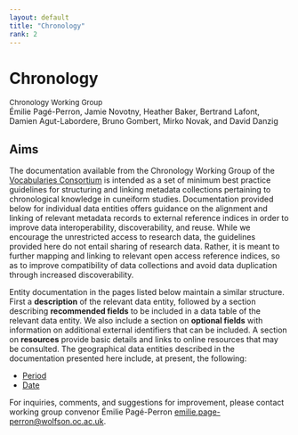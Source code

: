 ```yaml
---
layout: default
title: "Chronology"
rank: 2
---
```

# Chronology
<font size=2>Chronology Working Group</font>    
Émilie Pagé-Perron, Jamie Novotny, Heather Baker, Bertrand Lafont, Damien Agut-Labordere, Bruno Gombert, Mirko Novak, and David Danzig

## Aims
The documentation available from the Chronology Working Group of the [Vocabularies Consortium](./index.md) is intended as a set of minimum best practice guidelines for structuring and linking metadata collections pertaining to chronological knowledge in cuneiform studies. Documentation provided below for individual data entities offers guidance on the alignment and linking of relevant metadata records to external reference indices in order to improve data interoperability, discoverability, and reuse. While we encourage the unrestricted access to research data, the guidelines provided here do not entail sharing of research data. Rather, it is meant to further mapping and linking to relevant open access reference indices, so as to improve compatibility of data collections and avoid data duplication through increased discoverability.

Entity documentation in the pages listed below maintain a similar structure. First a **description** of the relevant data entity, followed by a section describing **recommended fields** to be included in a data table of the relevant data entity. We also include a section on **optional fields** with information on additional external identifiers that can be included. A section on **resources** provide basic details and links to online resources that may be consulted. The geographical data entities described in the documentation presented here include, at present, the following:

* [Period](geography_period.html)
* [Date](geography_date.html)   
 
For inquiries, comments, and suggestions for improvement, please contact working group convenor Émilie Pagé-Perron <emilie.page-perron@wolfson.oc.ac.uk>.

